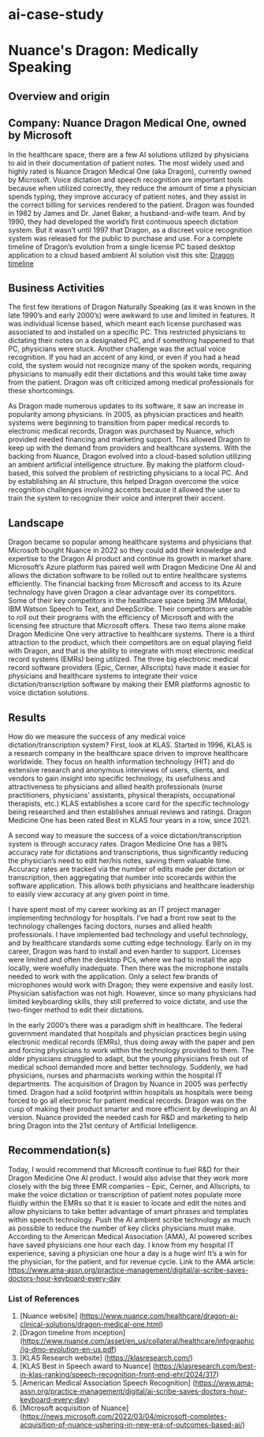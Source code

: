 # ai-case-study
# Nuance's Dragon: Medically Speaking
## Overview and origin
## Company:  Nuance Dragon Medical One, owned by Microsoft
In the healthcare space, there are a few AI solutions utilized by physicians to aid in their documentation of patient notes.  The most widely used and highly rated is Nuance Dragon Medical One (aka Dragon), currently owned by Microsoft.
Voice dictation and speech recognition are important tools because when utilized correctly, they reduce the amount of time a physician spends typing, they improve accuracy of patient notes, and they assist in the correct billing for services rendered to the patient.
Dragon was founded in 1982 by James and Dr. Janet Baker, a husband-and-wife team.  And by 1990, they had developed the world’s first continuous speech dictation system. But it wasn’t until 1997 that Dragon, as a discreet voice recognition system was released for the public to purchase and use. For a complete timeline of Dragon’s evolution from a single license PC based desktop application to a cloud based ambient AI solution visit this site:
[Dragon timeline](https://www.nuance.com/asset/en_us/collateral/healthcare/infographic/ig-dmo-evolution-en-us.pdf)
## Business Activities
The first few iterations of Dragon Naturally Speaking (as it was known in the late 1990’s and early 2000’s) were awkward to use and limited in features.  It was individual license based, which meant each license purchased was associated to and installed on a specific PC.  This restricted physicians to dictating their notes on a designated PC, and if something happened to that PC, physicians were stuck. Another challenge was the actual voice recognition.  If you had an accent of any kind, or even if you had a head cold, the system would not recognize many of the spoken words, requiring physicians to manually edit their dictations and this would take time away from the patient.  Dragon was oft criticized among medical professionals for these shortcomings.  

As Dragon made numerous updates to its software, it saw an increase in popularity among physicians.  In 2005, as physician practices and health systems were beginning to transition from paper medical records to electronic medical records, Dragon was purchased by Nuance, which provided needed financing and marketing support.  This allowed Dragon to keep up with the demand from providers and healthcare systems.  With the backing from Nuance, Dragon evolved into a cloud-based solution utilizing an ambient artificial intelligence structure.  By making the platform cloud-based, this solved the problem of restricting physicians to a local PC.  And by establishing an AI structure, this helped Dragon overcome the voice recognition challenges involving accents because it allowed the user to train the system to recognize their voice and interpret their accent.
## Landscape
Dragon became so popular among healthcare systems and physicians that Microsoft bought Nuance in 2022 so they could add their knowledge and expertise to the Dragon AI product and continue its growth in market share. Microsoft’s Azure platform has paired well with Dragon Medicine One AI and allows the dictation software to be rolled out to entire healthcare systems efficiently.  The financial backing from Microsoft and access to its Azure technology have given Dragon a clear advantage over its competitors.  Some of their key competitors in the healthcare space being 3M MModal, IBM Watson Speech to Text, and DeepScribe.  Their competitors are unable to roll out their programs with the efficiency of Microsoft and with the licensing fee structure that Microsoft offers.  These two items alone make Dragon Medicine One very attractive to healthcare systems.  There is a third attraction to the product, which their competitors are on equal playing field with Dragon, and that is the ability to integrate with most electronic medical record systems (EMRs) being utilized.  The three big electronic medical record software providers (Epic, Cerner, Allscripts) have made it easier for physicians and healthcare systems to integrate their voice dictation/transcription software by making their EMR platforms agnostic to voice dictation solutions.
## Results
How do we measure the success of any medical voice dictation/transcription system?  First, look at KLAS.  Started in 1996, KLAS is a research company in the healthcare space driven to improve healthcare worldwide. They focus on health information technology (HIT) and do extensive research and anonymous interviews of users, clients, and vendors to gain insight into specific technology, its usefulness and attractiveness to physicians and allied health professionals (nurse practitioners, physicians’ assistants, physical therapists, occupational therapists, etc.)  KLAS establishes a score card for the specific technology being researched and then establishes annual reviews and ratings.  Dragon Medicine One has been rated Best in KLAS four years in a row, since 2021.  

A second way to measure the success of a voice dictation/transcription system is through accuracy rates. Dragon Medicine One has a 98% accuracy rate for dictations and transcriptions, thus significantly reducing the physician’s need to edit her/his notes, saving them valuable time.   Accuracy rates are tracked via the number of edits made per dictation or transcription, then aggregating that number into scorecards within the software application.  This allows both physicians and healthcare leadership to easily view accuracy at any given point in time.  

I have spent most of my career working as an IT project manager implementing technology for hospitals.  I’ve had a front row seat to the technology challenges facing doctors, nurses and allied health professionals.  I have implemented bad technology and useful technology, and by healthcare standards some cutting edge technology.  Early on in my career, Dragon was hard to install and even harder to support. Licenses were limited and often the desktop PCs, where we had to install the app locally, were woefully inadequate.  Then there was the microphone installs needed to work with the application.  Only a select few brands of microphones would work with Dragon; they were expensive and easily lost. Physician satisfaction was not high. However, since so many physicians had limited keyboarding skills, they still preferred to voice dictate, and use the two-finger method to edit their dictations.  

In the early 2000’s there was a paradigm shift in healthcare.  The federal government mandated that hospitals and physician practices begin using electronic medical records (EMRs), thus doing away with the paper and pen and forcing physicians to work within the technology provided to them.  The older physicians struggled to adapt, but the young physicians fresh out of medical school demanded more and better technology.  Suddenly, we had physicians, nurses and pharmacists working within the hospital IT departments.
The acquisition of Dragon by Nuance in 2005 was perfectly timed.  Dragon had a solid footprint within hospitals as hospitals were being forced to go all electronic for patient medical records. Dragon was on the cusp of making their product smarter and more efficient by developing an AI version.  Nuance provided the needed cash for R&D and marketing to help bring Dragon into the 21st century of Artificial Intelligence.
## Recommendation(s)
Today, I would recommend that Microsoft continue to fuel R&D for their Dragon Medicine One AI product. I would also advise that they work more closely with the big three EMR companies – Epic, Cerner, and Allscripts, to make the voice dictation or transcription of patient notes populate more fluidly within the EMRs so that it is easier to locate and edit the notes and allow physicians to take better advantage of smart phrases and templates within speech technology.  Push the AI ambient scribe technology as much as possible to reduce the number of key clicks physicians must make.
According to the American Medical Association (AMA), AI powered scribes have saved physicians one hour each day.  I know from my hospital IT experience, saving a physician one hour a day is a huge win!  It’s a win for the physician, for the patient, and for revenue cycle. Link to the AMA article:  
https://www.ama-assn.org/practice-management/digital/ai-scribe-saves-doctors-hour-keyboard-every-day
### List of References
1. [Nuance website]  (https://www.nuance.com/healthcare/dragon-ai-clinical-solutions/dragon-medical-one.html)
2. [Dragon timeline from inception]  (https://www.nuance.com/asset/en_us/collateral/healthcare/infographic/ig-dmo-evolution-en-us.pdf)
3. [KLAS Research website] (https://klasresearch.com/)
4. [KLAS Best in Speech award to Nuance]  (https://klasresearch.com/best-in-klas-ranking/speech-recognition-front-end-ehr/2024/317)
5. [American Medical Association Speech Recognition]  (https://www.ama-assn.org/practice-management/digital/ai-scribe-saves-doctors-hour-keyboard-every-day)
6. [Microsoft acquisition of Nuance]  (https://news.microsoft.com/2022/03/04/microsoft-completes-acquisition-of-nuance-ushering-in-new-era-of-outcomes-based-ai/)



